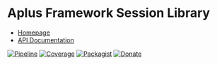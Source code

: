 # Aplus Framework Session Library

- [Homepage](https://aplus-framework.com/docs/session)
- [API Documentation](https://aplus-framework.gitlab.io/libraries/session/docs/)

[![Pipeline](https://gitlab.com/aplus-framework/libraries/session/badges/master/pipeline.svg)](https://gitlab.com/aplus-framework/libraries/session/-/pipelines?scope=branches)
[![Coverage](https://gitlab.com/aplus-framework/libraries/session/badges/master/coverage.svg?job=test:php)](https://aplus-framework.gitlab.io/libraries/session/coverage/)
[![Packagist](https://img.shields.io/packagist/v/aplus/session)](https://packagist.org/packages/aplus/session)
[![Donate](https://img.shields.io/badge/open%20source-donate-orange)](https://www.paypal.com/donate/?hosted_button_id=NGBNW5PY4VSJ4)
